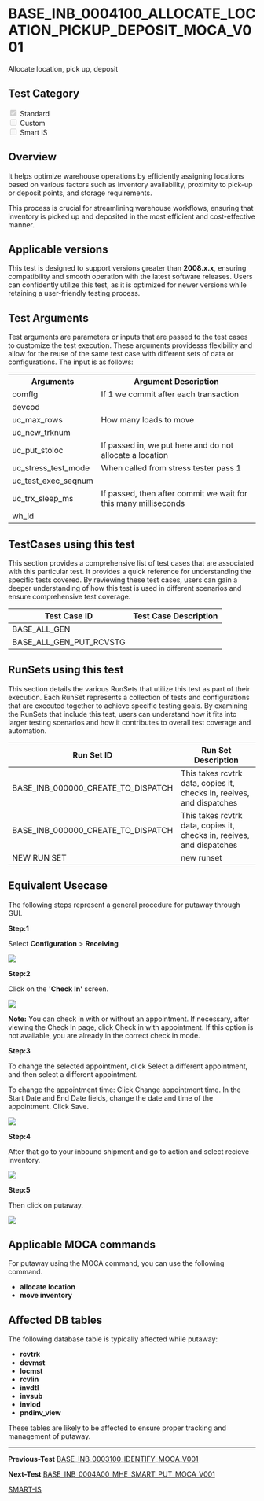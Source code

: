 # **BASE_INB_0004100_ALLOCATE_LOCATION_PICKUP_DEPOSIT_MOCA_V001**


<!-- SMART_DOC_GEN_TEST_DESCR - Start -->
Allocate location, pick up, deposit
<!-- SMART_DOC_GEN_TEST_DESCR - End -->

## **Test Category**

<input type="checkbox" checked disabled> Standard
<br>
<input type="checkbox" disabled> Custom
<br>
<input type="checkbox" disabled> Smart IS

## **Overview**

It helps optimize warehouse operations by efficiently assigning locations based on various factors such as inventory availability, proximity to pick-up or deposit points, and storage requirements.

This process is crucial for streamlining warehouse workflows, ensuring that inventory is picked up and deposited in the most efficient and cost-effective manner. 

## **Applicable versions**

This test is designed to support versions greater than **2008.x.x**,
ensuring compatibility and smooth operation with the latest software
releases. Users can confidently utilize this test, as it is optimized
for newer versions while retaining a user-friendly testing process.

## **Test Arguments**

Test arguments are parameters or inputs that are passed to the test
cases to customize the test execution. These arguments providesss
flexibility and allow for the reuse of the same test case with different
sets of data or configurations. The input is as follows:


<!-- SMART_DOC_GEN_TEST_ARG - Start -->
<table>
<tr><th>Arguments</th><th>Argument Description</th></tr>
<tr><td>comflg</td><td>If 1 we commit after each transaction</td></tr>
<tr><td>devcod</td><td></td></tr>
<tr><td>uc_max_rows</td><td>How many loads to move</td></tr>
<tr><td>uc_new_trknum</td><td></td></tr>
<tr><td>uc_put_stoloc</td><td>If passed in, we put here and do not allocate a location</td></tr>
<tr><td>uc_stress_test_mode</td><td>When called from stress tester pass 1</td></tr>
<tr><td>uc_test_exec_seqnum</td><td></td></tr>
<tr><td>uc_trx_sleep_ms</td><td>If passed, then after commit we wait for this many milliseconds</td></tr>
<tr><td>wh_id</td><td></td></tr>
</table>
<!-- SMART_DOC_GEN_TEST_ARG - End -->

## **TestCases using this test**

This section provides a comprehensive list of test cases that are associated with this particular test. It provides a quick reference for understanding the specific tests covered. By reviewing these test cases, users can gain a deeper understanding of how this test is used in different scenarios and ensure comprehensive test coverage.


<!-- SMART_DOC_GEN_TEST_CASE_USING_THIS - Start -->
| Test Case ID | Test Case Description |
| ------------ | --------------------- |
| BASE_ALL_GEN |  |
| BASE_ALL_GEN_PUT_RCVSTG |  |

<!-- SMART_DOC_GEN_TEST_CASE_USING_THIS - End -->

## **RunSets using this test**

This section details the various RunSets that utilize this test as part of their execution. Each RunSet represents a collection of tests and configurations that are executed together to achieve specific testing goals. By examining the RunSets that include this test, users can understand how it fits into larger testing scenarios and how it contributes to overall test coverage and automation.


<!-- SMART_DOC_GEN_RUN_SET_USING_THIS - Start -->
| Run Set ID | Run Set Description |
| ---------- | ------------------- |
| BASE_INB_000000_CREATE_TO_DISPATCH | This takes rcvtrk data, copies it, checks in, reeives, and dispatches |
| BASE_INB_000000_CREATE_TO_DISPATCH | This takes rcvtrk data, copies it, checks in, reeives, and dispatches |
| NEW RUN SET | new runset |

<!-- SMART_DOC_GEN_RUN_SET_USING_THIS - End -->

## **Equivalent Usecase**

The following steps represent a general procedure for putaway through GUI.

**Step:1**

Select **Configuration** > **Receiving**

![](BASE_INB_0004100_ALLOCATE_LOCATION_PICKUP_DEPOSIT_MOCA_V001/image1.png)

**Step:2**

Click on the **'Check In'** screen.

![](BASE_INB_0004100_ALLOCATE_LOCATION_PICKUP_DEPOSIT_MOCA_V001/image2.png)

**Note:** You can check in with or without an appointment. If necessary, after viewing the Check In page, click Check in with appointment. If this option is not available, you are already in the correct check in mode.

**Step:3**

To change the selected appointment, click Select a different appointment, and then select a different appointment.

To change the appointment time:
    Click Change appointment time.
    In the Start Date and End Date fields, change the date and time of the appointment.
    Click Save.

![](BASE_INB_0004100_ALLOCATE_LOCATION_PICKUP_DEPOSIT_MOCA_V001/image3.png)

**Step:4**

After that go to your inbound shipment and go to action and select recieve inventory.

![](BASE_INB_0004100_ALLOCATE_LOCATION_PICKUP_DEPOSIT_MOCA_V001/image4.png)

**Step:5**

Then click on putaway.

![](BASE_INB_0004100_ALLOCATE_LOCATION_PICKUP_DEPOSIT_MOCA_V001/image5.png)



## **Applicable MOCA commands**

For putaway using the MOCA command, you can use the following command.

-  **allocate location**
-  **move inventory**


## **Affected DB tables**

The following database table is typically affected while putaway:

- **rcvtrk**
- **devmst**
- **locmst**
- **rcvlin**
- **invdtl**
- **invsub**
- **invlod**
- **pndinv_view**

These tables are likely to be affected to ensure proper tracking and management of putaway.

---
 **Previous-Test**
 [BASE_INB_0003100_IDENTIFY_MOCA_V001](./tests_docs/BASE_INB_0003100_IDENTIFY_MOCA_V001.md)
 
 **Next-Test**
  [BASE_INB_0004A00_MHE_SMART_PUT_MOCA_V001](./tests_docs/BASE_INB_0004A00_MHE_SMART_PUT_MOCA_V001.md)
  
[SMART-IS](https://www.smart-is.pk) 